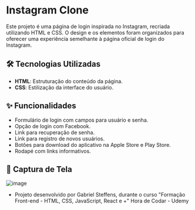 # Instagram Clone

Este projeto é uma página de login inspirada no Instagram, recriada utilizando HTML e CSS. O design e os elementos foram organizados para oferecer uma experiência semelhante à página oficial de login do Instagram.

## 🛠️ Tecnologias Utilizadas

- **HTML**: Estruturação do conteúdo da página.
- **CSS**: Estilização da interface do usuário.

## ✨ Funcionalidades

- Formulário de login com campos para usuário e senha.
- Opção de login com Facebook.
- Link para recuperação de senha.
- Link para registro de novos usuários.
- Botões para download do aplicativo na Apple Store e Play Store.
- Rodapé com links informativos.

## 📸 Captura de Tela

![image](https://github.com/user-attachments/assets/c2dbfd66-bee0-4fa9-901b-4fd76bd4a37a)

- Projeto desenvolvido por Gabriel Steffens, durante o curso "Formação Front-end - HTML, CSS, JavaScript, React e +" Hora de Codar - Udemy


